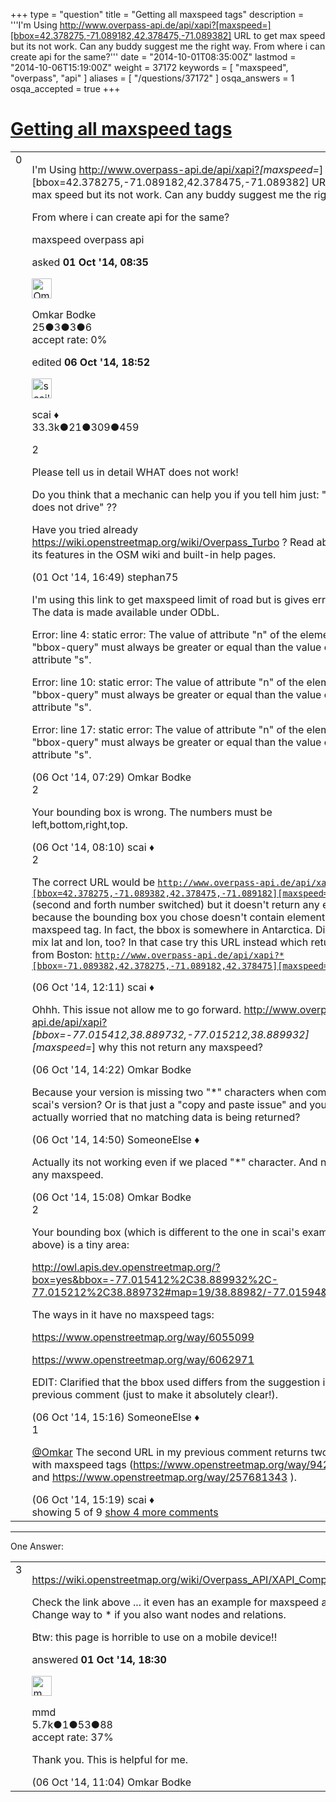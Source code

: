 +++
type = "question"
title = "Getting all maxspeed tags"
description = '''I&#x27;m Using http://www.overpass-api.de/api/xapi?[maxspeed=][bbox=42.378275,-71.089182,42.378475,-71.089382] URL to get max speed but its not work. Can any buddy suggest me the right way. From where i can create api for the same?'''
date = "2014-10-01T08:35:00Z"
lastmod = "2014-10-06T15:19:00Z"
weight = 37172
keywords = [ "maxspeed", "overpass", "api" ]
aliases = [ "/questions/37172" ]
osqa_answers = 1
osqa_accepted = true
+++

<div class="headNormal">

# [Getting all maxspeed tags](/questions/37172/getting-all-maxspeed-tags)

</div>

<div id="main-body">

<div id="askform">

<table id="question-table" style="width:100%;">
<colgroup>
<col style="width: 50%" />
<col style="width: 50%" />
</colgroup>
<tbody>
<tr>
<td style="width: 30px; vertical-align: top"><div class="vote-buttons">
<span id="post-37172-upvote" class="ajax-command post-vote up" rel="nofollow" title="I like this post (click again to cancel)"> </span>
<div id="post-37172-score" class="post-score" title="current number of votes">
0
</div>
<span id="post-37172-downvote" class="ajax-command post-vote down" rel="nofollow" title="I dont like this post (click again to cancel)"> </span> <span id="favorite-mark" class="ajax-command favorite-mark" rel="nofollow" title="mark/unmark this question as favorite (click again to cancel)"> </span>
<div id="favorite-count" class="favorite-count">
&#10;</div>
</div></td>
<td><div id="item-right">
<div class="question-body">
<p>I'm Using <a href="http://www.overpass-api.de/api/xapi?">http://www.overpass-api.de/api/xapi?</a><em>[maxspeed=</em>][bbox=42.378275,-71.089182,42.378475,-71.089382] URL to get max speed but its not work. Can any buddy suggest me the right way.</p>
<p>From where i can create api for the same?</p>
</div>
<div id="question-tags" class="tags-container tags">
<span class="post-tag tag-link-maxspeed" rel="tag" title="see questions tagged &#39;maxspeed&#39;">maxspeed</span> <span class="post-tag tag-link-overpass" rel="tag" title="see questions tagged &#39;overpass&#39;">overpass</span> <span class="post-tag tag-link-api" rel="tag" title="see questions tagged &#39;api&#39;">api</span>
</div>
<div id="question-controls" class="post-controls">
&#10;</div>
<div class="post-update-info-container">
<div class="post-update-info post-update-info-user">
<p>asked <strong>01 Oct '14, 08:35</strong></p>
<img src="https://secure.gravatar.com/avatar/a85348500bd1961aaf51907b736e9c77?s=32&amp;d=identicon&amp;r=g" class="gravatar" width="32" height="32" alt="Omkar%20Bodke&#39;s gravatar image" />
<p><span>Omkar Bodke</span><br />
<span class="score" title="25 reputation points">25</span><span title="3 badges"><span class="badge1">●</span><span class="badgecount">3</span></span><span title="3 badges"><span class="silver">●</span><span class="badgecount">3</span></span><span title="6 badges"><span class="bronze">●</span><span class="badgecount">6</span></span><br />
<span class="accept_rate" title="Rate of the user&#39;s accepted answers">accept rate:</span> <span title="Omkar Bodke has no accepted answers">0%</span></p>
</div>
<div class="post-update-info post-update-info-edited">
<p><span> edited <strong>06 Oct '14, 18:52</strong> </span></p>
<img src="https://secure.gravatar.com/avatar/52d3234f3be58156770e8a91d575bfbd?s=32&amp;d=identicon&amp;r=g" class="gravatar" width="32" height="32" alt="scai&#39;s gravatar image" />
<p><span>scai ♦</span><br />
<span class="score" title="33317 reputation points"><span>33.3k</span></span><span title="21 badges"><span class="badge1">●</span><span class="badgecount">21</span></span><span title="309 badges"><span class="silver">●</span><span class="badgecount">309</span></span><span title="459 badges"><span class="bronze">●</span><span class="badgecount">459</span></span></p>
</div>
</div>
<div id="comments-container-37172" class="comments-container">
<span id="37193"></span>
<div id="comment-37193" class="comment">
<div id="post-37193-score" class="comment-score">
2
</div>
<div class="comment-text">
<p>Please tell us in detail WHAT does not work!</p>
<p>Do you think that a mechanic can help you if you tell him just: "my car does not drive" ??</p>
<p>Have you tried already <a href="https://wiki.openstreetmap.org/wiki/Overpass_Turbo">https://wiki.openstreetmap.org/wiki/Overpass_Turbo</a> ? Read about all its features in the OSM wiki and built-in help pages.</p>
</div>
<div id="comment-37193-info" class="comment-info">
<span class="comment-age">(01 Oct '14, 16:49)</span> <span class="comment-user userinfo">stephan75</span>
</div>
</div>
<span id="37327"></span>
<div id="comment-37327" class="comment not_top_scorer">
<div id="post-37327-score" class="comment-score">
&#10;</div>
<div class="comment-text">
<p>I'm using this link to get maxspeed limit of road but is gives error like The data is made available under ODbL.</p>
<p>Error: line 4: static error: The value of attribute "n" of the element "bbox-query" must always be greater or equal than the value of attribute "s".</p>
<p>Error: line 10: static error: The value of attribute "n" of the element "bbox-query" must always be greater or equal than the value of attribute "s".</p>
<p>Error: line 17: static error: The value of attribute "n" of the element "bbox-query" must always be greater or equal than the value of attribute "s".</p>
</div>
<div id="comment-37327-info" class="comment-info">
<span class="comment-age">(06 Oct '14, 07:29)</span> <span class="comment-user userinfo">Omkar Bodke</span>
</div>
</div>
<span id="37329"></span>
<div id="comment-37329" class="comment">
<div id="post-37329-score" class="comment-score">
2
</div>
<div class="comment-text">
<p>Your bounding box is wrong. The numbers must be left,bottom,right,top.</p>
</div>
<div id="comment-37329-info" class="comment-info">
<span class="comment-age">(06 Oct '14, 08:10)</span> <span class="comment-user userinfo">scai ♦</span>
</div>
</div>
<span id="37337"></span>
<div id="comment-37337" class="comment">
<div id="post-37337-score" class="comment-score">
2
</div>
<div class="comment-text">
<p>The correct URL would be <a href="http://www.overpass-api.de/api/xapi?*%5Bbbox=42.378275,-71.089382,42.378475,-71.089182%5D%5Bmaxspeed=*%5D"><code>http://www.overpass-api.de/api/xapi?*[bbox=42.378275,-71.089382,42.378475,-71.089182][maxspeed=*]</code></a> (second and forth number switched) but it doesn't return any elements because the bounding box you chose doesn't contain elements with a maxspeed tag. In fact, the bbox is somewhere in Antarctica. Did you mix lat and lon, too? In that case try this URL instead which returns data from Boston: <a href="http://www.overpass-api.de/api/xapi?*%5Bbbox=-71.089382,42.378275,-71.089182,42.378475%5D%5Bmaxspeed=*%5D"><code>http://www.overpass-api.de/api/xapi?*[bbox=-71.089382,42.378275,-71.089182,42.378475][maxspeed=*]</code></a></p>
</div>
<div id="comment-37337-info" class="comment-info">
<span class="comment-age">(06 Oct '14, 12:11)</span> <span class="comment-user userinfo">scai ♦</span>
</div>
</div>
<span id="37341"></span>
<div id="comment-37341" class="comment not_top_scorer">
<div id="post-37341-score" class="comment-score">
&#10;</div>
<div class="comment-text">
<p>Ohhh. This issue not allow me to go forward. <a href="http://www.overpass-api.de/api/xapi?">http://www.overpass-api.de/api/xapi?</a><em>[bbox=-77.015412,38.889732,-77.015212,38.889932][maxspeed=</em>] why this not return any maxspeed?</p>
</div>
<div id="comment-37341-info" class="comment-info">
<span class="comment-age">(06 Oct '14, 14:22)</span> <span class="comment-user userinfo">Omkar Bodke</span>
</div>
</div>
<span id="37342"></span>
<div id="comment-37342" class="comment not_top_scorer">
<div id="post-37342-score" class="comment-score">
&#10;</div>
<div class="comment-text">
<p>Because your version is missing two "*" characters when compared to scai's version? Or is that just a "copy and paste issue" and you're actually worried that no matching data is being returned?</p>
</div>
<div id="comment-37342-info" class="comment-info">
<span class="comment-age">(06 Oct '14, 14:50)</span> <span class="comment-user userinfo">SomeoneElse ♦</span>
</div>
</div>
<span id="37343"></span>
<div id="comment-37343" class="comment not_top_scorer">
<div id="post-37343-score" class="comment-score">
&#10;</div>
<div class="comment-text">
<p>Actually its not working even if we placed "*" character. And not return any maxspeed.</p>
</div>
<div id="comment-37343-info" class="comment-info">
<span class="comment-age">(06 Oct '14, 15:08)</span> <span class="comment-user userinfo">Omkar Bodke</span>
</div>
</div>
<span id="37344"></span>
<div id="comment-37344" class="comment">
<div id="post-37344-score" class="comment-score">
2
</div>
<div class="comment-text">
<p>Your bounding box (which is different to the one in scai's example above) is a tiny area:</p>
<p><a href="http://owl.apis.dev.openstreetmap.org/?box=yes&amp;bbox=-77.015412%2C38.889932%2C-77.015212%2C38.889732#map=19/38.88982/-77.01594&amp;layers=N">http://owl.apis.dev.openstreetmap.org/?box=yes&amp;bbox=-77.015412%2C38.889932%2C-77.015212%2C38.889732#map=19/38.88982/-77.01594&amp;layers=N</a></p>
<p>The ways in it have no maxspeed tags:</p>
<p><a href="https://www.openstreetmap.org/way/6055099">https://www.openstreetmap.org/way/6055099</a></p>
<p><a href="https://www.openstreetmap.org/way/6062971">https://www.openstreetmap.org/way/6062971</a></p>
<p>EDIT: Clarified that the bbox used differs from the suggestion in the previous comment (just to make it absolutely clear!).</p>
</div>
<div id="comment-37344-info" class="comment-info">
<span class="comment-age">(06 Oct '14, 15:16)</span> <span class="comment-user userinfo">SomeoneElse ♦</span>
</div>
</div>
<span id="37345"></span>
<div id="comment-37345" class="comment">
<div id="post-37345-score" class="comment-score">
1
</div>
<div class="comment-text">
<p><a href="https://help.openstreetmap.org/users/9742/omkar-bodke"></a><a href="https://help.openstreetmap.org/users/9742/omkar-bodke">@Omkar</a> The second URL in my previous comment returns two ways with maxspeed tags (<a href="https://www.openstreetmap.org/way/9429794">https://www.openstreetmap.org/way/9429794</a> and <a href="https://www.openstreetmap.org/way/257681343">https://www.openstreetmap.org/way/257681343</a> ).</p>
</div>
<div id="comment-37345-info" class="comment-info">
<span class="comment-age">(06 Oct '14, 15:19)</span> <span class="comment-user userinfo">scai ♦</span>
</div>
</div>
</div>
<div id="comment-tools-37172" class="comment-tools">
<span class="comments-showing"> showing 5 of 9 </span> <a href="#" class="show-all-comments-link">show 4 more comments</a>
</div>
<div class="clear">
&#10;</div>
<div id="comment-37172-form-container" class="comment-form-container">
&#10;</div>
<div class="clear">
&#10;</div>
</div></td>
</tr>
</tbody>
</table>

------------------------------------------------------------------------

<div class="tabBar">

<span id="sort-top"></span>

<div class="headQuestions">

One Answer:

</div>

</div>

<span id="37204"></span>

<div id="answer-container-37204" class="answer accepted-answer">

<table style="width:100%;">
<colgroup>
<col style="width: 50%" />
<col style="width: 50%" />
</colgroup>
<tbody>
<tr>
<td style="width: 30px; vertical-align: top"><div class="vote-buttons">
<span id="post-37204-upvote" class="ajax-command post-vote up" rel="nofollow" title="I like this post (click again to cancel)"> </span>
<div id="post-37204-score" class="post-score" title="current number of votes">
3
</div>
<span id="post-37204-downvote" class="ajax-command post-vote down" rel="nofollow" title="I dont like this post (click again to cancel)"> </span> <span class="accept-answer on" rel="nofollow" title="Omkar Bodke has selected this answer as the correct answer"> </span>
</div></td>
<td><div class="item-right">
<div class="answer-body">
<p><a href="https://wiki.openstreetmap.org/wiki/Overpass_API/XAPI_Compatibility_Layer">https://wiki.openstreetmap.org/wiki/Overpass_API/XAPI_Compatibility_Layer</a></p>
<p>Check the link above ... it even has an example for maxspeed and bbox. Change way to * if you also want nodes and relations.</p>
<p>Btw: this page is horrible to use on a mobile device!!</p>
</div>
<div class="answer-controls post-controls">
&#10;</div>
<div class="post-update-info-container">
<div class="post-update-info post-update-info-user">
<p>answered <strong>01 Oct '14, 18:30</strong></p>
<img src="https://secure.gravatar.com/avatar/264d84ab05b942224b05960903eba7a7?s=32&amp;d=identicon&amp;r=g" class="gravatar" width="32" height="32" alt="mmd&#39;s gravatar image" />
<p><span>mmd</span><br />
<span class="score" title="5682 reputation points"><span>5.7k</span></span><span title="1 badges"><span class="badge1">●</span><span class="badgecount">1</span></span><span title="53 badges"><span class="silver">●</span><span class="badgecount">53</span></span><span title="88 badges"><span class="bronze">●</span><span class="badgecount">88</span></span><br />
<span class="accept_rate" title="Rate of the user&#39;s accepted answers">accept rate:</span> <span title="mmd has 44 accepted answers">37%</span></p>
</div>
</div>
<div id="comments-container-37204" class="comments-container">
<span id="37332"></span>
<div id="comment-37332" class="comment">
<div id="post-37332-score" class="comment-score">
&#10;</div>
<div class="comment-text">
<p>Thank you. This is helpful for me.</p>
</div>
<div id="comment-37332-info" class="comment-info">
<span class="comment-age">(06 Oct '14, 11:04)</span> <span class="comment-user userinfo">Omkar Bodke</span>
</div>
</div>
</div>
<div id="comment-tools-37204" class="comment-tools">
&#10;</div>
<div class="clear">
&#10;</div>
<div id="comment-37204-form-container" class="comment-form-container">
&#10;</div>
<div class="clear">
&#10;</div>
</div></td>
</tr>
</tbody>
</table>

</div>

<div class="paginator-container-left">

</div>

</div>

</div>

